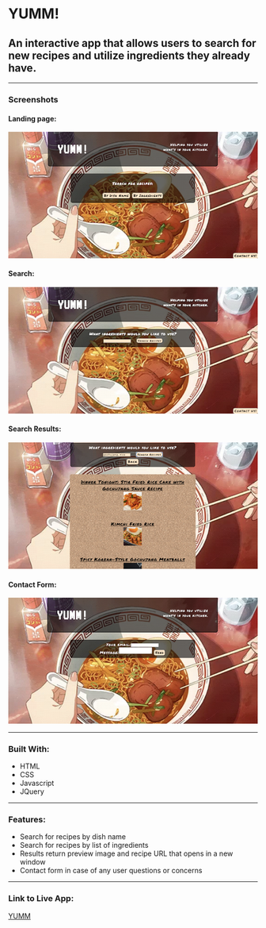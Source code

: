 # YUMM! #

## An interactive app that allows users to search for new recipes and utilize ingredients they already have. ##

---

### Screenshots

#### Landing page:
<img src="screenshots/landing-page.png" alt="landing page">

#### Search:
<img src="screenshots/search.png" alt="search page">

#### Search Results:
<img src="screenshots/results-example.png" alt="search results example">

#### Contact Form:
<img src="screenshots/contact-form.png" alt="contact form">

---

### Built With:

* HTML
* CSS
* Javascript
* JQuery

---

### Features:
* Search for recipes by dish name
* Search for recipes by list of ingredients
* Results return preview image and recipe URL that opens in a new window
* Contact form in case of any user questions or concerns

---

### Link to Live App:

[YUMM](https://madd-ison.github.io/yumm/)

